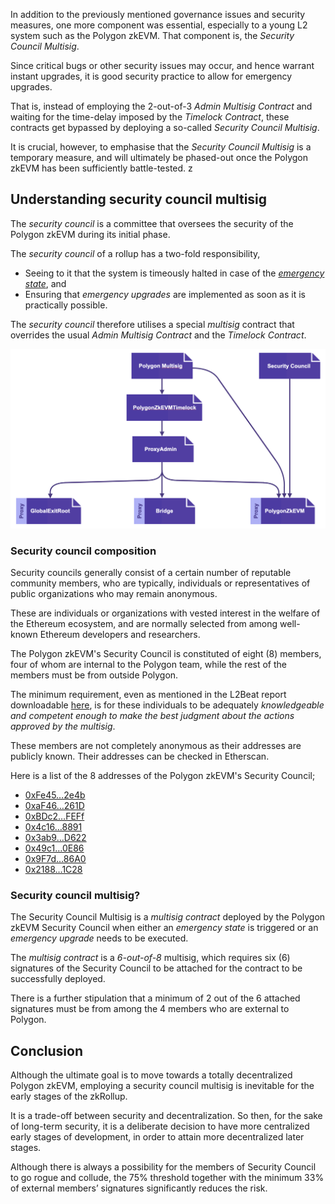 In addition to the previously mentioned governance issues and security measures, one more component was essential, especially to a young L2 system such as the Polygon zkEVM. That component is, the _Security Council Multisig_.

Since critical bugs or other security issues may occur, and hence warrant instant upgrades, it is good security practice to allow for emergency upgrades.

That is, instead of employing the 2-out-of-3 _Admin Multisig Contract_ and waiting for the time-delay imposed by the _Timelock Contract_, these contracts get bypassed by deploying a so-called _Security Council Multisig_.

It is crucial, however, to emphasise that the _Security Council Multisig_ is a temporary measure, and will ultimately be phased-out once the Polygon zkEVM has been sufficiently battle-tested.
z

## Understanding security council multisig

The _security council_ is a committee that oversees the security of the Polygon zkEVM during its initial phase.

The _security council_ of a rollup has a two-fold responsibility,

- Seeing to it that the system is timeously halted in case of the [_emergency state_](malfunction-resistance/emergency-state.md), and
- Ensuring that _emergency upgrades_ are implemented as soon as it is practically possible.

The _security council_ therefore utilises a special _multisig_ contract that overrides the usual _Admin Multisig Contract_ and the _Timelock Contract_.

![Figure 1: Overview of the Security Council in relation to the Admin Contract](../../../img/zkEVM/security-council-overview.png)

### Security council composition

Security councils generally consist of a certain number of reputable community members, who are typically, individuals or representatives of public organizations who may remain anonymous.

These are individuals or organizations with vested interest in the welfare of the Ethereum ecosystem, and are normally selected from among well-known Ethereum developers and researchers.

The Polygon zkEVM's Security Council is constituted of eight (8) members, four of whom are internal to the Polygon team, while the rest of the members must be from outside Polygon.

The minimum requirement, even as mentioned in the L2Beat report downloadable [here](https://l2beat.com/multisig-report), is for these individuals to be adequately _knowledgeable and competent enough to make the best judgment about the actions approved by the multisig_.

These members are not completely anonymous as their addresses are publicly known. Their addresses can be checked in Etherscan.

Here is a list of the 8 addresses of the Polygon zkEVM's Security Council;

- [0xFe45…2e4b](https://etherscan.io/address/0xFe45baf0F18c207152A807c1b05926583CFE2e4b)
- [0xaF46…261D](https://etherscan.io/address/0xaF46a0ddf80DFFB49C87656625E65A37499B261D#code)
- [0xBDc2…FEFf](https://etherscan.io/address/0xBDc235cC9d6Baa641c5ae306bc83962475A5FEFf#code)
- [0x4c16…8891](https://etherscan.io/address/0x4c1665d6651ecEfa59B9B3041951608468b18891#code)
- [0x3ab9…D622](https://etherscan.io/address/0x3ab9f4b964eE665F7CDf1d65f1cEEc6196B0D622#code)
- [0x49c1…0E86](https://etherscan.io/address/0x49c15936864690bCd6af0ecaca8E874adFF30E86#code)
- [0x9F7d…86A0](https://etherscan.io/address/0x9F7dfAb2222A473284205cdDF08a677726d786A0#code)
- [0x2188…1C28](https://etherscan.io/address/0x21887c89368bf918346c62460e0c339113801C28#code)

### Security council multisig?

The Security Council Multisig is a _multisig contract_ deployed by the Polygon zkEVM Security Council when either an _emergency state_ is triggered or an _emergency upgrade_ needs to be executed.

The _multisig contract_ is a _6-out-of-8_ multisig, which requires six (6) signatures of the Security Council to be attached for the contract to be successfully deployed.

There is a further stipulation that a minimum of 2 out of the 6 attached signatures must be from among the 4 members who are external to Polygon.

## Conclusion

Although the ultimate goal is to move towards a totally decentralized Polygon zkEVM, employing a security council multisig is inevitable for the early stages of the zkRollup.

It is a trade-off between security and decentralization. So then, for the sake of long-term security, it is a deliberate decision to have more centralized early stages of development, in order to attain more decentralized later stages.

Although there is always a possibility for the members of Security Council to go rogue and collude, the 75% threshold together with the minimum 33% of external members’ signatures significantly reduces the risk.
